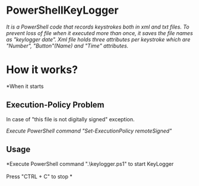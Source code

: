 # PowerShellKeyLogger
*It is a PowerShell code that records keystrokes both in xml and txt files. To prevent loss of file when it executed more than once, it saves the file names as "keylogger date". Xml file holds three attributes per keystroke which are "Number", "Button"(Name) and "Time" attributes.*

# How it works?
*When it starts

## Execution-Policy Problem
 In case of "this file is not digitally signed" exception.

*Execute PowerShell command "Set-ExecutionPolicy remoteSigned"*

## Usage
*Execute PowerShell command ".\keylogger.ps1" to start KeyLogger <br /> <br />
Press "CTRL + C" to stop
*
